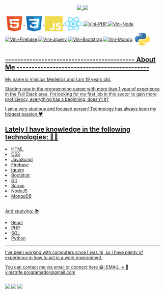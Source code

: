 

<div align="center">
  <a href="https://github.com/ViniStrife">
  <img height="180em" src="https://github-readme-stats.vercel.app/api?username=ViniStrife&show_icons=true&theme=radical&include_all_commits=true&count_private=true"/>
  <img height="180em" src="https://github-readme-stats.vercel.app/api/top-langs/?username=ViniStrife&layout=compact&langs_count=7&theme=radical"/>
</div>
<div style="display: inline_block"><br>
  <img align="center" alt="Vini-HTML" height="50" width="60" src="https://raw.githubusercontent.com/devicons/devicon/master/icons/html5/html5-original.svg">
  <img align="center" alt="Vini-CSS" height="50" width="60" src="https://raw.githubusercontent.com/devicons/devicon/master/icons/css3/css3-original.svg">
  <img align="center" alt="Vini-Js" height="50" width="60" src="https://raw.githubusercontent.com/devicons/devicon/master/icons/javascript/javascript-plain.svg">
  <img align="center" alt="Vini-React" height="50" width="60" src="https://raw.githubusercontent.com/devicons/devicon/master/icons/react/react-original.svg">
  <img align="center" alt="Vini-PHP" height="50" width="60" src="https://cdn.jsdelivr.net/gh/devicons/devicon/icons/php/php-original.svg" />
  <img align="center" alt="Vini-Node" height="50" width="60" src="https://cdn.jsdelivr.net/gh/devicons/devicon/icons/nodejs/nodejs-original.svg" />
  <img align="center" alt="Vini-Firebase" height="50" width="60" src="https://cdn.jsdelivr.net/gh/devicons/devicon/icons/firebase/firebase-plain-wordmark.svg" />
  <img align="center" alt="Vini-Jquery" height="50" width="60" src="https://cdn.jsdelivr.net/gh/devicons/devicon/icons/jquery/jquery-plain-wordmark.svg" />
  <img align="center" alt="Vini-Bootstrap" height="50" width="60" src="https://cdn.jsdelivr.net/gh/devicons/devicon/icons/bootstrap/bootstrap-original-wordmark.svg" />
  <img align="center" alt="Vini-Mongo" height="50" width="60" src="https://cdn.jsdelivr.net/gh/devicons/devicon/icons/mongodb/mongodb-plain-wordmark.svg" /> 
  <img align="center" alt="Vini-Python" height="50" width="60" src="https://raw.githubusercontent.com/devicons/devicon/master/icons/python/python-original.svg">
  
 ## ------------------------------------------- About Me --------------------------------------------
  
My name is Vinícius Medeiros and I am 19 years old.

Starting now in the programming career with more than 1 year of experience in the Full Stack area, I'm looking for my first job in this sector to gain more proficiency, everything has a beginning, doesn't it?
 
I am a very studious and focused person! Technology has always been my biggest passion ❤
<br>
 
## Lately I have knowledge in the following technologies: 👩‍💻 

<li>HTML</li>
<li>CSS</li>
<li> JavaScript</li>
<li> Firebase</li>
<li> jquery</li>
<li> Bootstrat</li>
<li> Git</li>
<li> Scrum</li>
<li> NodeJS</li>
<li> MongoDB</li>
<br>

And studying: 📚

<li> React</li>
<li> PHP</li>
<li> SQL</li>
<li> Python</li>
<hr>
  
I've been working with computers since I was 16, so I have plenty of experience in how to act in a work environment.

You can contact me via email or connect here 😁:
EMAIL -> 📩 vinistrife.programador@gmail.com
 
  
  
  ##
 
<div> 
  <a href="https://instagram.com/vini.strife" target="_blank"><img src="https://img.shields.io/badge/-Instagram-%23E4405F?style=for-the-badge&logo=instagram&logoColor=white" target="_blank"></a>
  <a href = "mailto:vinistrife.programador@gmail.com"><img src="https://img.shields.io/badge/-Gmail-%23333?style=for-the-badge&logo=gmail&logoColor=white" target="_blank"></a>
  <a href="https://www.linkedin.com/in/vinicius-medeiros-360260224" target="_blank"><img src="https://img.shields.io/badge/-LinkedIn-%230077B5?style=for-the-badge&logo=linkedin&logoColor=white" target="_blank"></a> 

</div>
